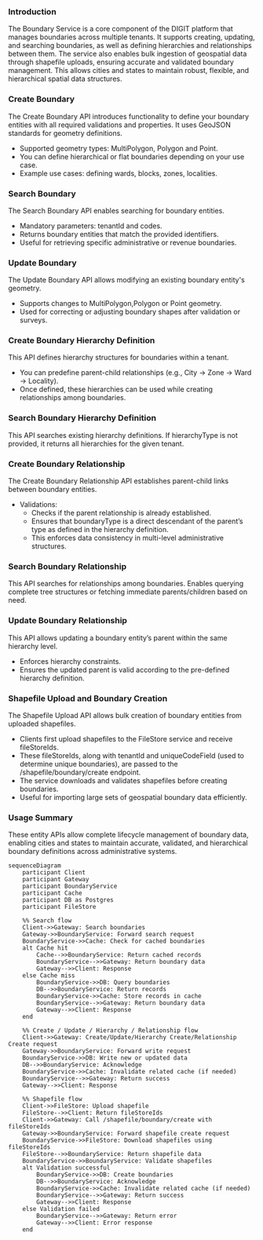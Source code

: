 ### Introduction
The Boundary Service is a core component of the DIGIT platform that manages boundaries across multiple tenants. It supports creating, updating, and searching boundaries, as well as defining hierarchies and relationships between them. The service also enables bulk ingestion of geospatial data through shapefile uploads, ensuring accurate and validated boundary management. This allows cities and states to maintain robust, flexible, and hierarchical spatial data structures.


### Create Boundary 
The Create Boundary API introduces functionality to define your boundary entities with all required validations and properties. It uses GeoJSON standards for geometry definitions.
* Supported geometry types: MultiPolygon, Polygon and Point.
* You can define hierarchical or flat boundaries depending on your use case.
* Example use cases: defining wards, blocks, zones, localities.

### Search Boundary 
The Search Boundary API enables searching for boundary entities.
* Mandatory parameters: tenantId and codes.
* Returns boundary entities that match the provided identifiers.
* Useful for retrieving specific administrative or revenue boundaries.

### Update Boundary 
The Update Boundary API allows modifying an existing boundary entity's geometry.

* Supports changes to MultiPolygon,Polygon or Point geometry.
* Used for correcting or adjusting boundary shapes after validation or surveys.

### Create Boundary Hierarchy Definition
This API defines hierarchy structures for boundaries within a tenant.

* You can predefine parent-child relationships (e.g., City → Zone → Ward → Locality).
* Once defined, these hierarchies can be used while creating relationships among boundaries.

### Search Boundary Hierarchy Definition
This API searches existing hierarchy definitions. If hierarchyType is not provided, it returns all hierarchies for the given tenant.

### Create Boundary Relationship
The Create Boundary Relationship API establishes parent-child links between boundary entities.
* Validations:
    * Checks if the parent relationship is already established.
    * Ensures that boundaryType is a direct descendant of the parent’s type as defined in the hierarchy definition.
    * This enforces data consistency in multi-level administrative structures.

### Search Boundary Relationship
This API searches for relationships among boundaries. Enables querying complete tree structures or fetching immediate parents/children based on need.

### Update Boundary Relationship
This API allows updating a boundary entity’s parent within the same hierarchy level.

* Enforces hierarchy constraints.
* Ensures the updated parent is valid according to the pre-defined hierarchy definition.

### Shapefile Upload and Boundary Creation
The Shapefile Upload API allows bulk creation of boundary entities from uploaded shapefiles.

* Clients first upload shapefiles to the FileStore service and receive fileStoreIds.
* These fileStoreIds, along with tenantId and uniqueCodeField (used to determine unique boundaries), are passed to the /shapefile/boundary/create endpoint.
* The service downloads and validates shapefiles before creating boundaries.
* Useful for importing large sets of geospatial boundary data efficiently.

### Usage Summary
These entity APIs allow complete lifecycle management of boundary data, enabling cities and states to maintain accurate, validated, and hierarchical boundary definitions across administrative systems.


```mermaid
sequenceDiagram
    participant Client
    participant Gateway
    participant BoundaryService
    participant Cache
    participant DB as Postgres
    participant FileStore

    %% Search flow
    Client->>Gateway: Search boundaries
    Gateway->>BoundaryService: Forward search request
    BoundaryService->>Cache: Check for cached boundaries
    alt Cache hit
        Cache-->>BoundaryService: Return cached records
        BoundaryService-->>Gateway: Return boundary data
        Gateway-->>Client: Response
    else Cache miss
        BoundaryService->>DB: Query boundaries
        DB-->>BoundaryService: Return records
        BoundaryService->>Cache: Store records in cache
        BoundaryService-->>Gateway: Return boundary data
        Gateway-->>Client: Response
    end

    %% Create / Update / Hierarchy / Relationship flow
    Client->>Gateway: Create/Update/Hierarchy Create/Relationship Create request
    Gateway->>BoundaryService: Forward write request
    BoundaryService->>DB: Write new or updated data
    DB-->>BoundaryService: Acknowledge
    BoundaryService->>Cache: Invalidate related cache (if needed)
    BoundaryService-->>Gateway: Return success
    Gateway-->>Client: Response

    %% Shapefile flow
    Client->>FileStore: Upload shapefile
    FileStore-->>Client: Return fileStoreIds
    Client->>Gateway: Call /shapefile/boundary/create with fileStoreIds
    Gateway->>BoundaryService: Forward shapefile create request
    BoundaryService->>FileStore: Download shapefiles using fileStoreIds
    FileStore-->>BoundaryService: Return shapefile data
    BoundaryService->>BoundaryService: Validate shapefiles
    alt Validation successful
        BoundaryService->>DB: Create boundaries
        DB-->>BoundaryService: Acknowledge
        BoundaryService->>Cache: Invalidate related cache (if needed)
        BoundaryService-->>Gateway: Return success
        Gateway-->>Client: Response
    else Validation failed
        BoundaryService-->>Gateway: Return error
        Gateway-->>Client: Error response
    end
```
